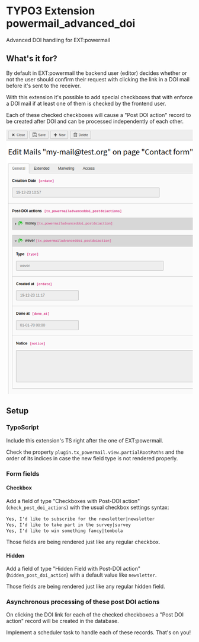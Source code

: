 # TYPO3 Extension powermail\_advanced\_doi

Advanced DOI handling for EXT:powermail

## What's it for?

By default in EXT:powermail the backend user (editor) decides whether or not the
user should confirm their request with clicking the link in a DOI mail before
it's sent to the receiver.

With this extension it's possible to add special checkboxes that with enforce a
DOI mail if at least one of them is checked by the frontend user.

Each of these checked checkboxes will cause a "Post DOI action" record
to be created after DOI and can be processed independently of each other.

![Powermail record](./Resources/Public/Images/powermail.png "Powermail record")

## Setup

### TypoScript

Include this extension's TS right after the one of EXT:powermail.

Check the property `plugin.tx_powermail.view.partialRootPaths` and the order of
its indices in case the new field type is not rendered properly.

### Form fields

#### Checkbox

Add a field of type "Checkboxes with Post-DOI action" (`check_post_doi_actions`)
with the usual checkbox settings syntax:

```
Yes, I'd like to subscribe for the newsletter|newsletter
Yes, I'd like to take part in the survey|survey
Yes, I'd like to win something fancy|tombola
```

Those fields are being rendered just like any regular checkbox.

#### Hidden

Add a field of type "Hidden Field with Post-DOI action" (`hidden_post_doi_action`)
with a default value like `newsletter`.

Those fields are being rendered just like any regular hidden field.

### Asynchronous processing of these post DOI actions

On clicking the DOI link for each of the checked checkboxes a "Post DOI action"
record will be created in the database.

Implement a scheduler task to handle each of these records. That's on you!
